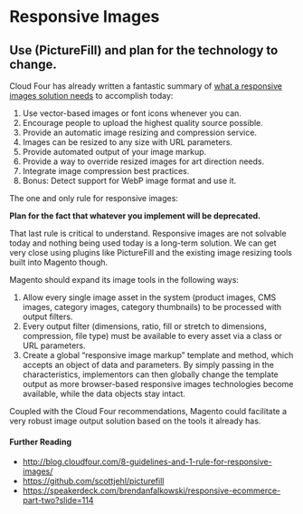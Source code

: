 # Responsive Images

## Use (PictureFill) and plan for the technology to change.

Cloud Four has already written a fantastic summary of [what a responsive images solution needs](http://blog.cloudfour.com/8-guidelines-and-1-rule-for-responsive-images/) to accomplish today:

1. Use vector-based images or font icons whenever you can.
1. Encourage people to upload the highest quality source possible.
1. Provide an automatic image resizing and compression service.
1. Images can be resized to any size with URL parameters.
1. Provide automated output of your image markup.
1. Provide a way to override resized images for art direction needs.
1. Integrate image compression best practices.
1. Bonus: Detect support for WebP image format and use it.

The one and only rule for responsive images:

**Plan for the fact that whatever you implement will be deprecated.**

That last rule is critical to understand. Responsive images are not solvable today and nothing being used today is a long-term solution. We can get very close using plugins like PictureFill and the existing image resizing tools built into Magento though.

Magento should expand its image tools in the following ways:

1. Allow every single image asset in the system (product images, CMS images, category images, category thumbnails) to be processed with output filters.
1. Every output filter (dimensions, ratio, fill or stretch to dimensions, compression, file type) must be available to every asset via a class or URL parameters.
1. Create a global “responsive image markup” template and method, which accepts an object of data and parameters. By simply passing in the characteristics, implementors can then globally change the template output as more browser-based responsive images technologies become available, while the data objects stay intact.

Coupled with the Cloud Four recommendations, Magento could facilitate a very robust image output solution based on the tools it already has.

#### Further Reading

* http://blog.cloudfour.com/8-guidelines-and-1-rule-for-responsive-images/ 
* https://github.com/scottjehl/picturefill
* https://speakerdeck.com/brendanfalkowski/responsive-ecommerce-part-two?slide=114